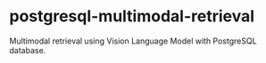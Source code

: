 # postgresql-multimodal-retrieval
Multimodal retrieval using Vision Language Model with PostgreSQL database.
